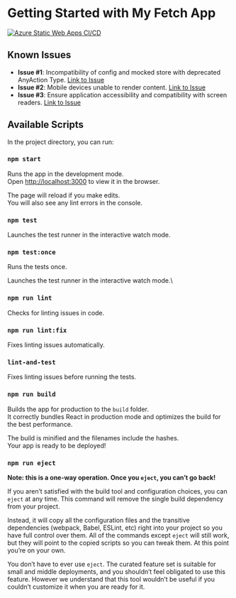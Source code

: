 # Getting Started with My Fetch App

[![Azure Static Web Apps CI/CD](https://github.com/blueluchador/my-fetch-app/actions/workflows/azure-static-web-apps-zealous-plant-041de2810.yml/badge.svg)](https://github.com/blueluchador/my-fetch-app/actions/workflows/azure-static-web-apps-zealous-plant-041de2810.yml)

## Known Issues

- **Issue #1**: Incompatibility of config and mocked store with deprecated AnyAction Type. [Link to Issue](https://github.com/blueluchador/my-fetch-app/issues/1)
- **Issue #2**: Mobile devices unable to render content. [Link to Issue](https://github.com/blueluchador/my-fetch-app/issues/2)
- **Issue #3**: Ensure application accessibility and compatibility with screen readers. [Link to Issue](https://github.com/blueluchador/my-fetch-app/issues/3)

## Available Scripts

In the project directory, you can run:

### `npm start`

Runs the app in the development mode.\
Open [http://localhost:3000](http://localhost:3000) to view it in the browser.

The page will reload if you make edits.\
You will also see any lint errors in the console.

### `npm test`

Launches the test runner in the interactive watch mode.

### `npm test:once`

Runs the tests once.

Launches the test runner in the interactive watch mode.\

### `npm run lint`

Checks for linting issues in code.

### `npm run lint:fix`

Fixes linting issues automatically.

### `lint-and-test`

Fixes linting issues before running the tests.

### `npm run build`

Builds the app for production to the `build` folder.\
It correctly bundles React in production mode and optimizes the build for the best performance.

The build is minified and the filenames include the hashes.\
Your app is ready to be deployed!

### `npm run eject`

**Note: this is a one-way operation. Once you `eject`, you can’t go back!**

If you aren’t satisfied with the build tool and configuration choices, you can `eject` at any time. This command will remove the single build dependency from your project.

Instead, it will copy all the configuration files and the transitive dependencies (webpack, Babel, ESLint, etc) right into your project so you have full control over them. All of the commands except `eject` will still work, but they will point to the copied scripts so you can tweak them. At this point you’re on your own.

You don’t have to ever use `eject`. The curated feature set is suitable for small and middle deployments, and you shouldn’t feel obligated to use this feature. However we understand that this tool wouldn’t be useful if you couldn’t customize it when you are ready for it.
